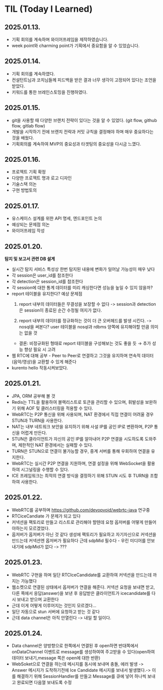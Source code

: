 # TIL (Today I Learned)
## 2025.01.13.
 - 기획 회의를 계속하며 와이어프레임을 제작하였습니다.
 - week point와 charming point가 기획에서 중요함을 알 수 있었습니다.

## 2025.01.14.
 - 기획 회의를 계속하였다.
 - 컨설턴트님과 코치님들께 피드백을 받은 결과 너무 생각이 고정되어 있다는 조언을 받았다.
 - 키워드를 통한 브레인스토밍을 진행하였다.

## 2025.01.15.
 - git을 사용할 때 다양한 브랜치 전략이 있다는 것을 알 수 있었다. (git flow, github flow, gitlab flow)
 - 개발을 시작하기 전에 브랜치 전략과 커밋 규칙을 결정해야 하며 매우 중요하다는 것을 배웠다.
 - 기획회의를 계속하여 MVP의 중요성과 타겟팅의 중요성을 다시금 느꼈다.

## 2025.01.16.
 - 프로젝트 기획 확정
 - 다양한 프로젝트 명과 로고 디자인
 - 기술스택 의논
 - 구현 방법토의

## 2025.01.17.
 - 유스케이스 설계를 위한 API 명세, 엔드포인트 논의
 - 예상되는 문제점 의논
 - 와이어프레임 작성

## 2025.01.20.
 **탐지 및 보고서 관련 DB 설계**
 - 실시간 탐지 서비스 특성상 한번 탐지된 내용에 변화가 일어날 가능성이 매우 낮다
 - 각 session은 user_id를 참조한다
 - 각 detection은 session_id를 참조한다
 - 각 session에 대한 통계 데이터를 미리 캐싱한다면 성능을 높일 수 있지 않을까?
 - report 테이블을 유지한다?
    예상 문제점
    1. report 내부의 데이터들은 무결성을 보장할 수 없다
    -> session과 detection은 session이 종료된 순간 수정될 여지가 없다.
       
    2. report 내부의 데이터를 정규화하는 것이 더 큰 오버헤드를 발생 시킨다.
    -> nosql을 써본다? user 테이블을 nosql과 rdbms 양쪽에 유지해야할 만큼 의미는 없을 것    
    - 결론: 비정규화된 형태로 report 테이블을 구성해보는 것도 좋을 듯 → 추가 성능 향상 필요 시 고려
 - 웹 RTC에 대해 공부 - Peer to Peer로 연결하고 그것을 유지하며 연속적 데이터(음악/영상)을 교환할 수 있게 해준다
 - kurento hello 작동시켜보았다.

## 2025.01.21.
 - JPA, ORM 공부해 볼 것
 - Redis는 TTL을 활용하여 블랙리스트로 토큰을 관리할 수 있으며, 휘발성을 보완하기 위해 AOF 및 클러스터링을 적용할 수 있다.
 - WebRTC는 P2P 통신을 위해 사용되며, NAT 환경에서 직접 연결이 어려울 경우 STUN과 TURN을 사용한다.
 - NAT는 내부 네트워크 보안을 유지하기 위해 사설 IP를 공인 IP로 변환하며, P2P 통신을 어렵게 만든다.
 - STUN은 클라이언트가 자신의 공인 IP를 알아내어 P2P 연결을 시도하도록 도와주며, 제한적인 NAT 환경에서는 실패할 수 있다.
 - TURN은 STUN으로 연결이 불가능할 경우, 중계 서버를 통해 우회하여 연결을 유지한다.
 - WebRTC는 실시간 P2P 연결을 지원하며, 연결 설정을 위해 WebSocket을 활용하여 시그널링을 수행할 수 있다.
 - ICE 프레임워크는 최적의 연결 방식을 결정하기 위해 STUN 시도 후 TURN을 조합하여 사용한다.

## 2025.01.22.
 - WebRTC를 공부하며 https://github.com/devopvoid/webrtc-java 연구중
 - RTCiceCandiate 가 문제가 되고 있다
 - 커넥션을 팩토리로 만들고 리스트로 관리해야 할텐데 요청 옵저버를 어떻게 만들어야하는지 모르겠었다.
 - 옵저버가 옵저버가 아닌 것 같다 생성에 팩토리가 필요하고 자기자신으로 커넥션을 만드는데 커넥션엔 옵저버가 필요하다 근데 sdpMid 필수다 - 우린 미디어를 안보내기에 sdpMid가 없다 -> ???

## 2025.01.23.
 - WebRTC 구현을 하며 일단 RTCIceCandidate를 교환하여 커넥션을 만드는데 까지는 가능했다
 - 웹소켓으로 연결된 상태에서 옵저버가 연결을 해준다. 커넥션 요청을 보내면 받고, 다른 쪽에서 응답(answer)을 보낸 후 응답받은 클라이언트가 icecandidate를 다시 보내고 받으며 교환한다
 - 근데 이게 어떻게 이루어지는 것인지 모르겠다...
 - 일단 자동으로 stun 서버에 요청하고 받는 것 같다
 - 근데 data channel은 아직 안열린다 -> 내일 할 일이다.

## 2025.01.24.
 - Data channel은 양방향으로 한쪽에서 연결된 후 open하면 반대쪽에서 onDataChannel 이벤트로 message를 생성하여여 주고받을 수 있다(open하여 데이터 보내기,message 쪽은 open에 대한 반환)
 - WebSoket으로 연결을 하는데 메시지를 동시에 보내며 충돌, 에러 발생 -> Answer 메시지가 도착하기전에 Ice Candidate 메시지를 보내서 발생했다.-> 이를 해결하기 위해 SessionHandler를 만들고 Message를 큐에 넣어 하나씩 보내고 완료되면 다음껄 보내도록 수정
